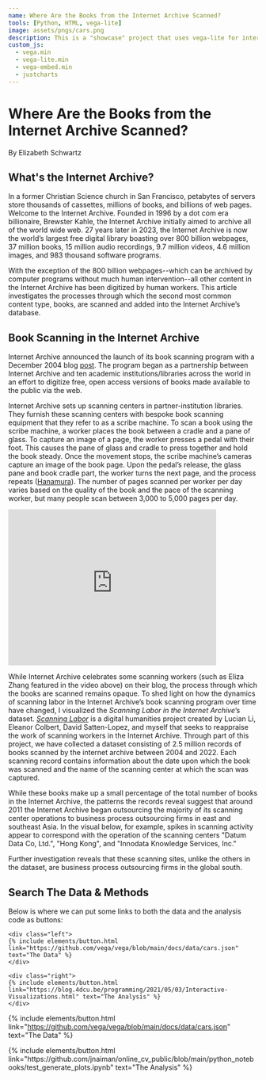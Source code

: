 ```yaml
---
name: Where Are the Books from the Internet Archive Scanned? 
tools: [Python, HTML, vega-lite]
image: assets/pngs/cars.png
description: This is a "showcase" project that uses vega-lite for interactive viz!
custom_js:
  - vega.min
  - vega-lite.min
  - vega-embed.min
  - justcharts
---
```


# Where Are the Books from the Internet Archive Scanned? 
By Elizabeth Schwartz 

## What's the Internet Archive? 

In a former Christian Science church in San Francisco, petabytes of servers store thousands of cassettes, millions of books, and billions of web pages. Welcome to the Internet Archive. Founded in 1996 by a dot com era billionaire, Brewster Kahle, the Internet Archive initially aimed to archive all of the world wide web. 27 years later in 2023, the Internet Archive is now the world’s largest free digital library boasting over 800 billion webpages, 37 million books, 15 million audio recordings, 9.7 million videos, 4.6 million images, and 983 thousand software programs. 

<vegachart schema-url="{{ site.baseurl }}/assets/json/ia-contents-bar-chart.json" style="width: 100%"></vegachart> 

With the exception of the 800 billion webpages--which can be archived by computer programs without much human intervention--all other content in the Internet Archive has been digitized by human workers. This article investigates the processes through which the second most common content type, books, are scanned and added into the Internet Archive’s database. 



## Book Scanning in the Internet Archive


Internet Archive announced the launch of its book scanning program with a December 2004 blog [post](https://blog.archive.org/2004/12/15/open-access-text-archives/). The program began as a partnership between Internet Archive and ten academic institutions/libraries across the world in an effort to digitize free, open access versions of books made available to the public via the web. 

Internet Archive sets up scanning centers in partner-institution libraries. They furnish these scanning centers with bespoke book scanning equipment that they refer to as a scribe machine. To scan a book using the scribe machine, a worker places the book between a cradle and a pane of glass. To capture an image of a page, the worker presses a pedal with their foot. This causes the pane of glass and cradle to press together and hold the book steady. Once the movement stops, the scribe machine’s cameras capture an image of the book page. Upon the pedal’s release, the glass pane and book cradle part, the worker turns the next page, and the process repeats ([Hanamura](https://blog.archive.org/2021/02/09/meet-eliza-zhang-book-scanner-and-viral-video-star/)). The number of pages scanned per worker per day varies based on the quality of the book and the pace of the scanning worker, but many people scan between 3,000 to 5,000 pages per day. 

<iframe width="420" height="315" src="https://www.youtube.com/embed/QThaHpkFVzw" frameborder="0" allowfullscreen></iframe>

While Internet Archive celebrates some scanning workers (such as Eliza Zhang featured in the video above) on their blog, the process through which the books are scanned remains opaque. To shed light on how the dynamics of scanning labor in the Internet Archive’s book scanning program over time have changed, I visualized the *Scanning Labor in the Internet Archive*’s dataset. *[Scanning Labor](https://scanninglabor.github.io/IAScanningLabor/index.html)* is a digital humanities project created by Lucian Li, Eleanor Colbert, David Satten-Lopez, and myself that seeks to reappraise the work of scanning workers in the Internet Archive. Through part of this project, we have collected a dataset consisting of 2.5 million records of books scanned by the internet archive between 2004 and 2022. Each scanning record contains information about the date upon which the book was scanned and the name of the scanning center at which the scan was captured. 

While these books make up a small percentage of the total number of books in the Internet Archive, the patterns the records reveal suggest that around 2011 the Internet Archive began outsourcing the majority of its scanning center operations to business process outsourcing firms in east and southeast Asia. In the visual below, for example, spikes in scanning activity appear to correspond with the operation of the scanning centers "Datum Data Co, Ltd.", "Hong Kong", and "Innodata Knowledge Services, Inc." 


<vegachart schema-url="{{ site.baseurl }}/assets/json/total_book_scans.json" style="width: 100%"></vegachart> 


Further investigation reveals that these scanning sites, unlike the others in the dataset, are business process outsourcing firms in the global south. 


<vegachart schema-url="{{ site.baseurl }}/assets/json/geodash.json" style="width: 100%"></vegachart> 








## Search The Data & Methods

Below is where we can put some links to both the data and the analysis code as buttons:

```
<div class="left">
{% include elements/button.html link="https://github.com/vega/vega/blob/main/docs/data/cars.json" text="The Data" %}
</div>

<div class="right">
{% include elements/button.html link="https://blog.4dcu.be/programming/2021/05/03/Interactive-Visualizations.html" text="The Analysis" %}
</div>
```

<!-- these are written in a combo of html and liquid --> 

{% include elements/button.html link="https://github.com/vega/vega/blob/main/docs/data/cars.json" text="The Data" %}
</div>

<div class="right">
{% include elements/button.html link="https://github.com/jnaiman/online_cv_public/blob/main/python_notebooks/test_generate_plots.ipynb" text="The Analysis" %}
</div>

